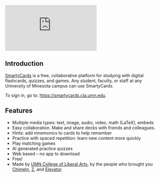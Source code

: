 <iframe class="w-full aspect-video" src="https://www.youtube-nocookie.com/embed/2KR-T_Pt3cI?si=qXHpXC83p4mGYo0P" title="YouTube video player" frameborder="0" allow="accelerometer; autoplay; clipboard-write; encrypted-media; gyroscope; picture-in-picture; web-share" referrerpolicy="strict-origin-when-cross-origin" allowfullscreen></iframe>

## Introduction

[SmartyCards](https://smartycards.cla.umn.edu) is a free, collaborative platform for studying with digital flashcards, quizzes, and games. Any student, faculty, or staff at any University of Minesota campus can use SmartyCards.

To sign in, go to: <https://smartycards.cla.umn.edu>.

## Features

- Multiple media types: text, image, audio, video, math (LaTeX), embeds
- Easy collaboration. Make and share decks with friends and colleagues.
- Hints: add mnemonics to cards to help remember
- Practice with spaced repetition: learn new content more quickly
- Play matching games
- AI generated practice quizzes
- Web based – no app to download
- Free!
- Made by [UMN College of Liberal Arts](https://cla.umn.edu), by the people who brought you [ChimeIn](https://chimein.cla.umn.edu), [Z](https://z.umn.edu), and [Elevator](https://dcl.elevator.umn.edu/).
